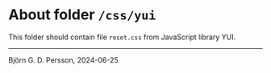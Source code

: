 # About folder `/css/yui`

This folder should contain file `reset.css` from JavaScript library YUI.

---

Björn G. D. Persson, 2024-06-25